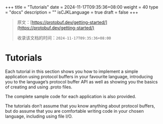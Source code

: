 +++
title = "Tutorials"
date = 2024-11-17T09:35:36+08:00
weight = 40
type = "docs"
description = ""
isCJKLanguage = true
draft = false
+++

> 原文：[https://protobuf.dev/getting-started/](https://protobuf.dev/getting-started/)
>
> 收录该文档的时间：`2024-11-17T09:35:36+08:00`

# Tutorials

Each tutorial in this section shows you how to implement a simple application using protocol buffers in your favourite language, introducing you to the language’s protocol buffer API as well as showing you the basics of creating and using .proto files.



The complete sample code for each application is also provided.

The tutorials don’t assume that you know anything about protocol buffers, but do assume that you are comfortable writing code in your chosen language, including using file I/O.
